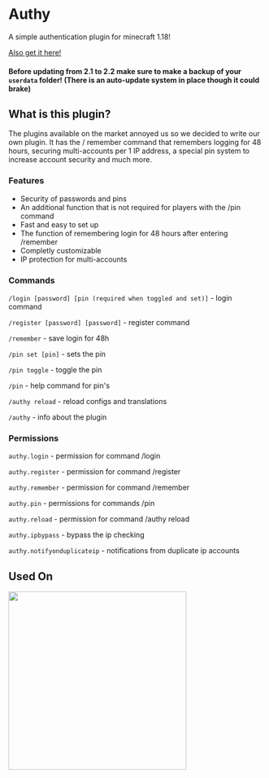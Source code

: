 # Authy 
A simple authentication plugin for minecraft 1.18!

[Also get it here!](https://www.spigotmc.org/resources/authy.100004/)

#### Before updating from 2.1 to 2.2 make sure to make a backup of your `userdata` folder! (There is an auto-update system in place though it could brake)

## What is this plugin?

The plugins available on the market annoyed us so we decided to write our own plugin. It has the / remember command that remembers logging for 48 hours, securing multi-accounts per 1 IP address, a special pin system to increase account security and much more.

### Features

- Security of passwords and pins
- An additional function that is not required for players with the /pin command
- Fast and easy to set up
- The function of remembering login for 48 hours after entering /remember
- Completly customizable
- IP protection for multi-accounts

### Commands

`/login [password] [pin (required when toggled and set)]` - login command

`/register [password] [password]` - register command

`/remember` - save login for 48h

`/pin set [pin]` - sets the pin

`/pin toggle` - toggle the pin

`/pin` - help command for pin's

`/authy reload` - reload configs and translations

`/authy` - info about the plugin


### Permissions

`authy.login` - permission for command /login

`authy.register` - permission for command /register

`authy.remember` - permission for command /remember

`authy.pin` - permissions for commands /pin

`authy.reload` - permission for command /authy reload

`authy.ipbypass` - bypass the ip checking

`authy.notifyonduplicateip` - notifications from duplicate ip accounts

## Used On

<img src="https://cdn.discordapp.com/attachments/855011517766697001/857656153223331851/reklama-poprawka2.png" width=350>
